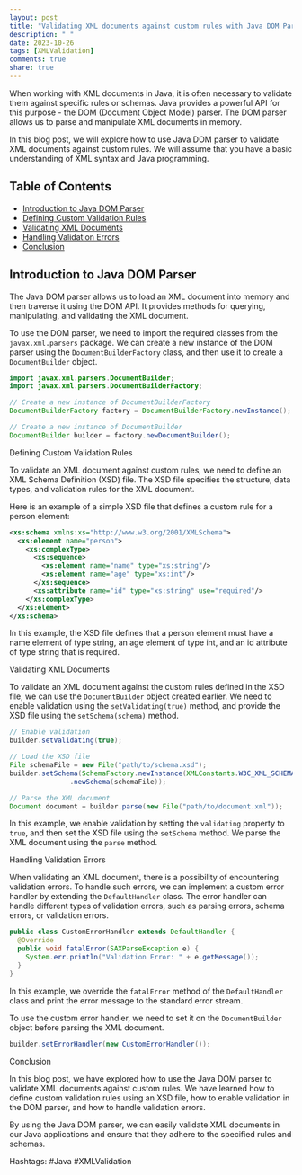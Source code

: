 ```yaml
---
layout: post
title: "Validating XML documents against custom rules with Java DOM Parser"
description: " "
date: 2023-10-26
tags: [XMLValidation]
comments: true
share: true
---
```


When working with XML documents in Java, it is often necessary to validate them against specific rules or schemas. Java provides a powerful API for this purpose - the DOM (Document Object Model) parser. The DOM parser allows us to parse and manipulate XML documents in memory.

In this blog post, we will explore how to use Java DOM parser to validate XML documents against custom rules. We will assume that you have a basic understanding of XML syntax and Java programming.

## Table of Contents
- [Introduction to Java DOM Parser](#introduction-to-java-dom-parser)
- [Defining Custom Validation Rules](#defining-custom-validation-rules)
- [Validating XML Documents](#validating-xml-documents)
- [Handling Validation Errors](#handling-validation-errors)
- [Conclusion](#conclusion)

## Introduction to Java DOM Parser

The Java DOM parser allows us to load an XML document into memory and then traverse it using the DOM API. It provides methods for querying, manipulating, and validating the XML document.

To use the DOM parser, we need to import the required classes from the `javax.xml.parsers` package. We can create a new instance of the DOM parser using the `DocumentBuilderFactory` class, and then use it to create a `DocumentBuilder` object.

```java
import javax.xml.parsers.DocumentBuilder;
import javax.xml.parsers.DocumentBuilderFactory;

// Create a new instance of DocumentBuilderFactory
DocumentBuilderFactory factory = DocumentBuilderFactory.newInstance();

// Create a new instance of DocumentBuilder
DocumentBuilder builder = factory.newDocumentBuilder();
```
Defining Custom Validation Rules

To validate an XML document against custom rules, we need to define an XML Schema Definition (XSD) file. The XSD file specifies the structure, data types, and validation rules for the XML document.

Here is an example of a simple XSD file that defines a custom rule for a person element:

```xml
<xs:schema xmlns:xs="http://www.w3.org/2001/XMLSchema">
  <xs:element name="person">
    <xs:complexType>
      <xs:sequence>
        <xs:element name="name" type="xs:string"/>
        <xs:element name="age" type="xs:int"/>
      </xs:sequence>
      <xs:attribute name="id" type="xs:string" use="required"/>
    </xs:complexType>
  </xs:element>
</xs:schema>
```

In this example, the XSD file defines that a person element must have a name element of type string, an age element of type int, and an id attribute of type string that is required.

Validating XML Documents

To validate an XML document against the custom rules defined in the XSD file, we can use the `DocumentBuilder` object created earlier. We need to enable validation using the `setValidating(true)` method, and provide the XSD file using the `setSchema(schema)` method.

```java
// Enable validation
builder.setValidating(true);

// Load the XSD file
File schemaFile = new File("path/to/schema.xsd");
builder.setSchema(SchemaFactory.newInstance(XMLConstants.W3C_XML_SCHEMA_NS_URI)
               .newSchema(schemaFile));

// Parse the XML document
Document document = builder.parse(new File("path/to/document.xml"));
```

In this example, we enable validation by setting the `validating` property to `true`, and then set the XSD file using the `setSchema` method. We parse the XML document using the `parse` method.

Handling Validation Errors

When validating an XML document, there is a possibility of encountering validation errors. To handle such errors, we can implement a custom error handler by extending the `DefaultHandler` class. The error handler can handle different types of validation errors, such as parsing errors, schema errors, or validation errors.

```java
public class CustomErrorHandler extends DefaultHandler {
  @Override
  public void fatalError(SAXParseException e) {
    System.err.println("Validation Error: " + e.getMessage());
  }
}
```

In this example, we override the `fatalError` method of the `DefaultHandler` class and print the error message to the standard error stream.

To use the custom error handler, we need to set it on the `DocumentBuilder` object before parsing the XML document.

```java
builder.setErrorHandler(new CustomErrorHandler());
```

Conclusion

In this blog post, we have explored how to use the Java DOM parser to validate XML documents against custom rules. We have learned how to define custom validation rules using an XSD file, how to enable validation in the DOM parser, and how to handle validation errors.

By using the Java DOM parser, we can easily validate XML documents in our Java applications and ensure that they adhere to the specified rules and schemas.

Hashtags: #Java #XMLValidation